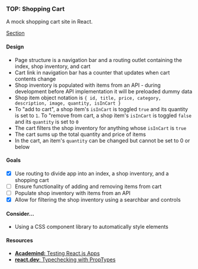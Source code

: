 ### TOP: Shopping Cart
A mock shopping cart site in React.

[Section](https://www.theodinproject.com/lessons/node-path-react-new-shopping-cart)

#### Design
- Page structure is a navigation bar and a routing outlet containing the index, shop inventory, and cart
- Cart link in navigation bar has a counter that updates when cart contents change
- Shop inventory is populated with items from an API - during development before API implementation it will be preloaded dummy data
- Shop item object notation is `{ id, title, price, category, description, image, quantity, isInCart }`
- To "add to cart", a shop item's `isInCart` is toggled `true` and its quantity is set to `1`. To "remove from cart, a shop item's `isInCart` is toggled `false` and its `quantity` is set to `0`
- The cart filters the shop inventory for anything whose `isInCart` is `true`
- The cart sums up the total quantity and price of items
- In the cart, an item's `quantity` can be changed but cannot be set to 0 or below

#### Goals
* [x] Use routing to divide app into an index, a shop inventory, and a shopping cart
* [ ] Ensure functionality of adding and removing items from cart
* [ ] Populate shop inventory with items from an API
* [x] Allow for filtering the shop inventory using a searchbar and controls

#### Consider...
- Using a CSS component library to automatically style elements

#### Resources
- [**Academind:** Testing React.js Apps](https://academind.com/tutorials/testing-react-apps)
- [**react.dev**: Typechecking with PropTypes](https://legacy.reactjs.org/docs/typechecking-with-proptypes.html#proptypes)